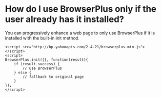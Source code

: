 # How do I use BrowserPlus only if the user already has it installed?

You can progressively enhance a web page to only use BrowserPlus if it is installed with the built-in init method.

    <script src="http://bp.yahooapis.com/2.4.21/browserplus-min.js"></script>  
    <script>
    BrowserPlus.init({}, function(result){
        if (result.success) {
            // use BrowserPlus
        } else {
            // fallback to original page
        }
    }); 
    </script>
